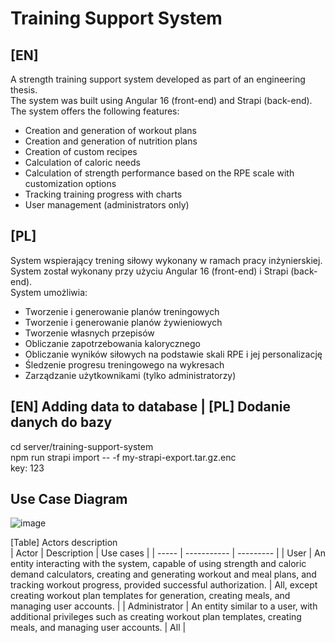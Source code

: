# Training Support System

## [EN]
A strength training support system developed as part of an engineering thesis.  
The system was built using Angular 16 (front-end) and Strapi (back-end).  
The system offers the following features:
* Creation and generation of workout plans
* Creation and generation of nutrition plans
* Creation of custom recipes
* Calculation of caloric needs
* Calculation of strength performance based on the RPE scale with customization options
* Tracking training progress with charts
* User management (administrators only)

## [PL]
System wspierający trening siłowy wykonany w ramach pracy inżynierskiej.  
System został wykonany przy użyciu Angular 16 (front-end) i Strapi (back-end).  
System umożliwia:
* Tworzenie i generowanie planów treningowych
* Tworzenie i generowanie planów żywieniowych
* Tworzenie własnych przepisów
* Obliczanie zapotrzebowania kalorycznego
* Obliczanie wyników siłowych na podstawie skali RPE i jej personalizację
* Śledzenie progresu treningowego na wykresach
* Zarządzanie użytkownikami (tylko administratorzy)

## [EN] Adding data to database | [PL] Dodanie danych do bazy
cd server/training-support-system  
npm run strapi import -- -f my-strapi-export.tar.gz.enc  
key: 123

## Use Case Diagram
![image](https://github.com/user-attachments/assets/40c08d57-9ad2-43e0-9c6f-32e05b796144)  

[Table] Actors description  
| Actor | Description | Use cases |
| ----- | ----------- | --------- |
| User | An entity interacting with the system, capable of using strength and caloric demand calculators, creating and generating workout and meal plans, and tracking workout progress, provided successful authorization. | All, except creating workout plan templates for generation, creating meals, and managing user accounts. |
| Administrator | An entity similar to a user, with additional privileges such as creating workout plan templates, creating meals, and managing user accounts. | All |
